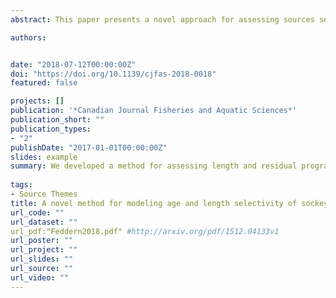 ```yaml
---
abstract: This paper presents a novel approach for assessing sources selectivity in test fisheries using the Port Moller test fishery (PMTF) as a case study. The PMTF intercepts sockeye salmon (Oncorhynchus nerka) migrating to Bristol Bay, Alaska, to estimate run strength and timing. In 2011, the mesh size of gillnets used in the test fishery was decreased for half of the net panels to generate more accurate run estimates by correcting for greater selectivity of larger 3-ocean fish (fish that have spent 3 years in the ocean) relative to smaller 2-ocean fish (fish that have spent 2 years in the ocean). Here, we quantify two sources of age selectivity in the PMTF program, length selectivity parameterized by mean fish length (which should be corrected by the net mesh change) and length-independent selectivity, which we refer to as residual program selectivity (which would not be impacted by the net mesh change), both before and after the net change. Model parameters of selectivity show strong support length selectivity was eliminated, but residual program selectivity still existed after the reduction in net mesh size. Our results demonstrate the necessity of considering both vulnerability and accessibility to fishing gear when assessing selectivity in test fisheries.

authors:


date: "2018-07-12T00:00:00Z"
doi: "https://doi.org/10.1139/cjfas-2018-0018"
featured: false

projects: []
publication: '*Canadian Journal Fisheries and Aquatic Sciences*'
publication_short: ""
publication_types:
- "2"
publishDate: "2017-01-01T00:00:00Z"
slides: example
summary: We developed a method for assessing length and residual program selectivity for Port Moller test fishery.
 
tags:
- Source Themes
title: A novel method for modeling age and length selectivity of sockeye salmon as applied to the Bristol Bay Port Moller test fishery
url_code: ""
url_dataset: ""
url_pdf:"Feddern2018.pdf" #http://arxiv.org/pdf/1512.04133v1
url_poster: ""
url_project: ""
url_slides: ""
url_source: ""
url_video: ""
---
```

